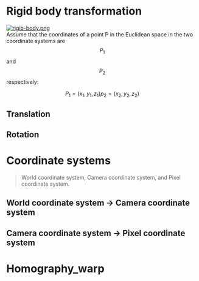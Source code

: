 # Rigid body transformation
[![rigib-body.png](https://i.postimg.cc/pV3RBpZH/rigib-body.png)](https://postimg.cc/YjN5r2Zn)  
Assume that the coordinates of a point P in the Euclidean space in the two coordinate systems are 
$$
P_1
$$ and 
$$
P_2
$$respectively:


$$
P_1 = (x_1,y_1,z_1)
p_2 = (x_2,y_2,z_2)
$$

## Translation

## Rotation

# Coordinate systems
> World coordinate system, Camera coordinate system, and Pixel coordinate system.
## World coordinate system -> Camera coordinate system
## Camera coordinate system -> Pixel coordinate system

# Homography_warp
